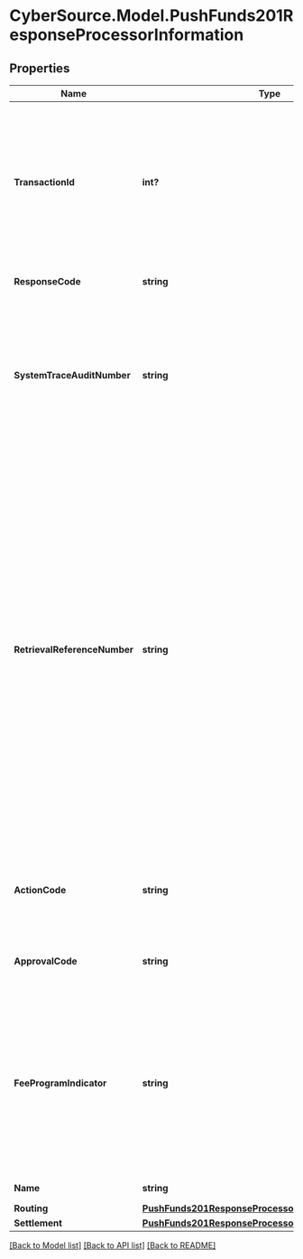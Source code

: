 # CyberSource.Model.PushFunds201ResponseProcessorInformation
## Properties

Name | Type | Description | Notes
------------ | ------------- | ------------- | -------------
**TransactionId** | **int?** | Network transaction identifier (TID). This value can be used to identify a specific transaction when you are discussing the transaction with your processor.  | [optional] 
**ResponseCode** | **string** | Transaction status from the processor.  | [optional] 
**SystemTraceAuditNumber** | **string** | This field is returned by authorization and incremental authorization services. System trace number that must be printed on the customer&#39;s receipt.  | [optional] 
**RetrievalReferenceNumber** | **string** | This field contains a number that is used with other data elements as a key to identify and track all messages related to a given cardholder transaction; that is, to a given transaction set.  Recommended format: ydddhhnnnnnn  Positions 1-4: The yddd equivalent of the date, where y &#x3D; 0-9 and ddd &#x3D; 001 – 366. Positions 5-12: A unique identification number generated by the merchant or assigned by Cybersource.  | [optional] 
**ActionCode** | **string** | The results of the transaction request  Note: The VisaNet Response Code for the transaction  | [optional] 
**ApprovalCode** | **string** | Issuer-generated approval code for the transaction.  | [optional] 
**FeeProgramIndicator** | **string** | This field identifies the interchange fee program applicable to each financial transaction. Fee program indicator (FPI) values correspond to the fee descriptor and rate for each existing fee program.  | [optional] 
**Name** | **string** | Name of the processor.  | [optional] 
**Routing** | [**PushFunds201ResponseProcessorInformationRouting**](PushFunds201ResponseProcessorInformationRouting.md) |  | [optional] 
**Settlement** | [**PushFunds201ResponseProcessorInformationSettlement**](PushFunds201ResponseProcessorInformationSettlement.md) |  | [optional] 

[[Back to Model list]](../README.md#documentation-for-models) [[Back to API list]](../README.md#documentation-for-api-endpoints) [[Back to README]](../README.md)

